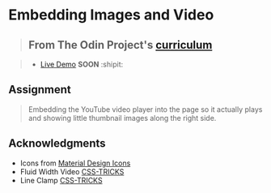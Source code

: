 # Embedding Images and Video

> ## From The Odin Project's [curriculum](https://www.theodinproject.com/lessons/embedding-images-and-video)

> - [Live Demo]() **SOON** :shipit:

## Assignment

> Embedding the YouTube video player into the page so it actually plays and showing little thumbnail images along the right side.

## Acknowledgments

- Icons from [Material Design Icons](https://materialdesignicons.com/)
- Fluid Width Video [CSS-TRICKS](https://css-tricks.com/NetMag/FluidWidthVideo/Article-FluidWidthVideo.php)
- Line Clamp [CSS-TRICKS](https://css-tricks.com/almanac/properties/l/line-clamp/)

